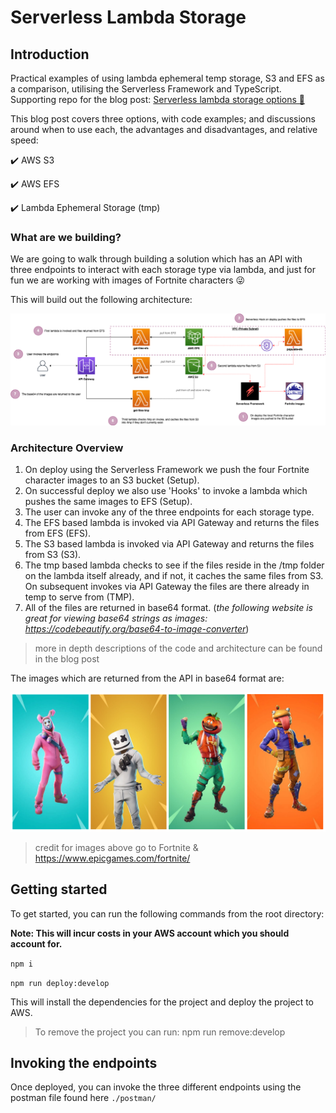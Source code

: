 # Serverless Lambda Storage

## Introduction

Practical examples of using lambda ephemeral temp storage, S3 and EFS as a comparison, utilising the Serverless Framework and TypeScript. Supporting repo for the blog post: [Serverless lambda storage options 🚀](https://leejamesgilmore.medium.com/serverless-lambda-storage-options-6c483d1fa990)

This blog post covers three options, with code examples; and discussions around when to use each, the advantages and disadvantages, and relative speed:

✔️ AWS S3

✔️ AWS EFS

✔️ Lambda Ephemeral Storage (tmp)

### What are we building?

We are going to walk through building a solution which has an API with three endpoints to interact with each storage type via lambda, and just for fun we are working with images of Fortnite characters 😜

This will build out the following architecture:

![architecture](./docs/images/serverless-storage.png)

### Architecture Overview

1. On deploy using the Serverless Framework we push the four Fortnite character images to an S3 bucket (Setup).
2. On successful deploy we also use 'Hooks' to invoke a lambda which pushes the same images to EFS (Setup).
3. The user can invoke any of the three endpoints for each storage type.
4. The EFS based lambda is invoked via API Gateway and returns the files from EFS (EFS).
5. The S3 based lambda is invoked via API Gateway and returns the files from S3 (S3).
6. The tmp based lambda checks to see if the files reside in the /tmp folder on the lambda itself already, and if not, it caches the same files from S3. On subsequent invokes via API Gateway the files are there already in temp to serve from (TMP).
7. All of the files are returned in base64 format. (_the following website is great for viewing base64 strings as images: https://codebeautify.org/base64-to-image-converter_)

> more in depth descriptions of the code and architecture can be found in the blog post

The images which are returned from the API in base64 format are:

![fortnite](./docs/images/fortnite.png)

> credit for images above go to Fortnite & https://www.epicgames.com/fortnite/

## Getting started

To get started, you can run the following commands from the root directory:

**Note: This will incur costs in your AWS account which you should account for.**

`npm i`

`npm run deploy:develop`

This will install the dependencies for the project and deploy the project to AWS.

> To remove the project you can run: npm run remove:develop

## Invoking the endpoints

Once deployed, you can invoke the three different endpoints using the postman file found here `./postman/`
